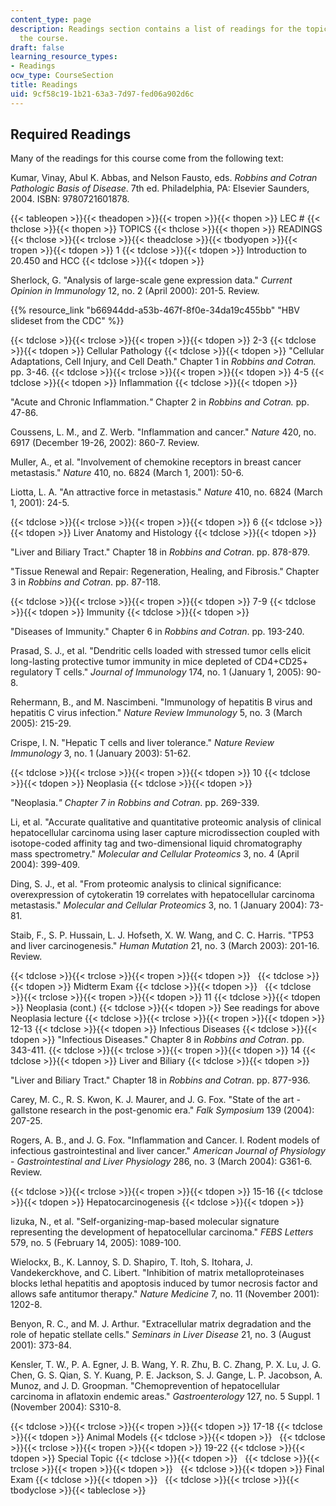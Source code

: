 ```yaml
---
content_type: page
description: Readings section contains a list of readings for the topics covered during
  the course.
draft: false
learning_resource_types:
- Readings
ocw_type: CourseSection
title: Readings
uid: 9cf58c19-1b21-63a3-7d97-fed06a902d6c
---
```

## Required Readings

Many of the readings for this course come from the following text:

Kumar, Vinay, Abul K. Abbas, and Nelson Fausto, eds. *Robbins and Cotran Pathologic Basis of Disease*. 7th ed. Philadelphia, PA: Elsevier Saunders, 2004. ISBN: 9780721601878.

{{< tableopen >}}{{< theadopen >}}{{< tropen >}}{{< thopen >}}
LEC #
{{< thclose >}}{{< thopen >}}
TOPICS
{{< thclose >}}{{< thopen >}}
READINGS
{{< thclose >}}{{< trclose >}}{{< theadclose >}}{{< tbodyopen >}}{{< tropen >}}{{< tdopen >}}
1
{{< tdclose >}}{{< tdopen >}}
Introduction to 20.450 and HCC
{{< tdclose >}}{{< tdopen >}}

Sherlock, G. "Analysis of large-scale gene expression data." *Current Opinion in Immunology* 12, no. 2 (April 2000): 201-5. Review.

{{% resource_link "b66944dd-a53b-467f-8f0e-34da19c455bb" "HBV slideset from the CDC" %}}

{{< tdclose >}}{{< trclose >}}{{< tropen >}}{{< tdopen >}}
2-3
{{< tdclose >}}{{< tdopen >}}
Cellular Pathology
{{< tdclose >}}{{< tdopen >}}
"Cellular Adaptations, Cell Injury, and Cell Death." Chapter 1 in *Robbins and Cotran.* pp. 3-46.
{{< tdclose >}}{{< trclose >}}{{< tropen >}}{{< tdopen >}}
4-5
{{< tdclose >}}{{< tdopen >}}
Inflammation
{{< tdclose >}}{{< tdopen >}}

"Acute and Chronic Inflammation.*"* Chapter 2 in *Robbins and Cotran.* pp. 47-86.

Coussens, L. M., and Z. Werb. "Inflammation and cancer." *Nature* 420, no. 6917 (December 19-26, 2002): 860-7. Review.

Muller, A., et al. "Involvement of chemokine receptors in breast cancer metastasis." *Nature* 410, no. 6824 (March 1, 2001): 50-6.

Liotta, L. A. "An attractive force in metastasis." *Nature* 410, no. 6824 (March 1, 2001): 24-5.

{{< tdclose >}}{{< trclose >}}{{< tropen >}}{{< tdopen >}}
6
{{< tdclose >}}{{< tdopen >}}
Liver Anatomy and Histology
{{< tdclose >}}{{< tdopen >}}

"Liver and Biliary Tract." Chapter 18 in *Robbins and Cotran*. pp. 878-879.

"Tissue Renewal and Repair: Regeneration, Healing, and Fibrosis." Chapter 3 in *Robbins and Cotran*. pp. 87-118.

{{< tdclose >}}{{< trclose >}}{{< tropen >}}{{< tdopen >}}
7-9
{{< tdclose >}}{{< tdopen >}}
Immunity
{{< tdclose >}}{{< tdopen >}}

"Diseases of Immunity." Chapter 6 in *Robbins and Cotran*. pp. 193-240.

Prasad, S. J., et al. "Dendritic cells loaded with stressed tumor cells elicit long-lasting protective tumor immunity in mice depleted of CD4+CD25+ regulatory T cells." *Journal of Immunology* 174, no. 1 (January 1, 2005): 90-8.

Rehermann, B., and M. Nascimbeni. "Immunology of hepatitis B virus and hepatitis C virus infection." *Nature Review Immunology* 5, no. 3 (March 2005): 215-29.

Crispe, I. N. "Hepatic T cells and liver tolerance." *Nature Review Immunology* 3, no. 1 (January 2003): 51-62.

{{< tdclose >}}{{< trclose >}}{{< tropen >}}{{< tdopen >}}
10
{{< tdclose >}}{{< tdopen >}}
Neoplasia
{{< tdclose >}}{{< tdopen >}}

"Neoplasia.*" Chapter 7 in Robbins and Cotran*. pp. 269-339.

Li, et al. "Accurate qualitative and quantitative proteomic analysis of clinical hepatocellular carcinoma using laser capture microdissection coupled with isotope-coded affinity tag and two-dimensional liquid chromatography mass spectrometry." *Molecular and Cellular Proteomics* 3, no. 4 (April 2004): 399-409.

Ding, S. J., et al. "From proteomic analysis to clinical significance: overexpression of cytokeratin 19 correlates with hepatocellular carcinoma metastasis." *Molecular and Cellular Proteomics* 3, no. 1 (January 2004): 73-81.

Staib, F., S. P. Hussain, L. J. Hofseth, X. W. Wang, and C. C. Harris. "TP53 and liver carcinogenesis." *Human Mutation* 21, no. 3 (March 2003): 201-16. Review.

{{< tdclose >}}{{< trclose >}}{{< tropen >}}{{< tdopen >}}
 
{{< tdclose >}}{{< tdopen >}}
Midterm Exam
{{< tdclose >}}{{< tdopen >}}
 
{{< tdclose >}}{{< trclose >}}{{< tropen >}}{{< tdopen >}}
11
{{< tdclose >}}{{< tdopen >}}
Neoplasia (cont.)
{{< tdclose >}}{{< tdopen >}}
See readings for above Neoplasia lecture
{{< tdclose >}}{{< trclose >}}{{< tropen >}}{{< tdopen >}}
12-13
{{< tdclose >}}{{< tdopen >}}
Infectious Diseases
{{< tdclose >}}{{< tdopen >}}
"Infectious Diseases." Chapter 8 in *Robbins and Cotran*. pp. 343-411.
{{< tdclose >}}{{< trclose >}}{{< tropen >}}{{< tdopen >}}
14
{{< tdclose >}}{{< tdopen >}}
Liver and Biliary
{{< tdclose >}}{{< tdopen >}}

"Liver and Biliary Tract." Chapter 18 in *Robbins and Cotran*. pp. 877-936.

Carey, M. C., R. S. Kwon, K. J. Maurer, and J. G. Fox. "State of the art - gallstone research in the post-genomic era." *Falk Symposium* 139 (2004): 207-25.

Rogers, A. B., and J. G. Fox. "Inflammation and Cancer. I. Rodent models of infectious gastrointestinal and liver cancer." *American Journal of Physiology* - *Gastrointestinal and Liver Physiology* 286, no. 3 (March 2004): G361-6. Review.

{{< tdclose >}}{{< trclose >}}{{< tropen >}}{{< tdopen >}}
15-16
{{< tdclose >}}{{< tdopen >}}
Hepatocarcinogenesis
{{< tdclose >}}{{< tdopen >}}

Iizuka, N., et al. "Self-organizing-map-based molecular signature representing the development of hepatocellular carcinoma." *FEBS Letters* 579, no. 5 (February 14, 2005): 1089-100.

Wielockx, B., K. Lannoy, S. D. Shapiro, T. Itoh, S. Itohara, J. Vandekerckhove, and C. Libert. "Inhibition of matrix metalloproteinases blocks lethal hepatitis and apoptosis induced by tumor necrosis factor and allows safe antitumor therapy." *Nature Medicine* 7, no. 11 (November 2001): 1202-8.

Benyon, R. C., and M. J. Arthur. "Extracellular matrix degradation and the role of hepatic stellate cells." *Seminars in Liver Disease* 21, no. 3 (August 2001): 373-84.

Kensler, T. W., P. A. Egner, J. B. Wang, Y. R. Zhu, B. C. Zhang, P. X. Lu, J. G. Chen, G. S. Qian, S. Y. Kuang, P. E. Jackson, S. J. Gange, L. P. Jacobson, A. Munoz, and J. D. Groopman. "Chemoprevention of hepatocellular carcinoma in aflatoxin endemic areas." *Gastroenterology* 127, no. 5 Suppl. 1 (November 2004): S310-8.

{{< tdclose >}}{{< trclose >}}{{< tropen >}}{{< tdopen >}}
17-18
{{< tdclose >}}{{< tdopen >}}
Animal Models
{{< tdclose >}}{{< tdopen >}}
 
{{< tdclose >}}{{< trclose >}}{{< tropen >}}{{< tdopen >}}
19-22
{{< tdclose >}}{{< tdopen >}}
Special Topic
{{< tdclose >}}{{< tdopen >}}
 
{{< tdclose >}}{{< trclose >}}{{< tropen >}}{{< tdopen >}}
 
{{< tdclose >}}{{< tdopen >}}
Final Exam
{{< tdclose >}}{{< tdopen >}}
 
{{< tdclose >}}{{< trclose >}}{{< tbodyclose >}}{{< tableclose >}}